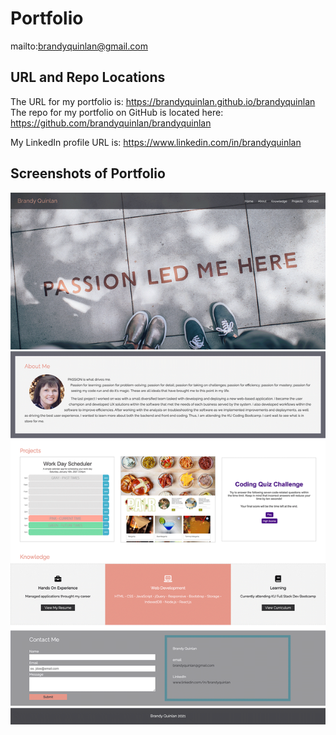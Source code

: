 # Portfolio
mailto:brandyquinlan@gmail.com

## URL and Repo Locations

The URL for my portfolio is: https://brandyquinlan.github.io/brandyquinlan <br>
The repo for my portfolio on GitHub is located here: https://github.com/brandyquinlan/brandyquinlan

My LinkedIn profile URL is: https://www.linkedin.com/in/brandyquinlan


## Screenshots of Portfolio

![Screenshot](img/screenshot.png)
